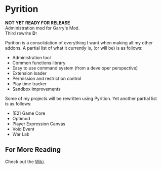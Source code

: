 # Pyrition
**NOT YET READY FOR RELEASE**  
Administration mod for Garry's Mod.  
Third rewrite **D:**

Pyrition is a consolidation of everything I want when making all my other addons. A partial list of what it currently is, (or will be) is as follows:
* Administration tool
* Common functions library
* Easy to use command system (from a developer perspective)
* Extension loader
* Permission and restriction control
* Play time tracker
* Sandbox improvements

Some of my projects will be rewritten using Pyrition. Yet another partial list is as follows:
* [E2] Game Core
* Optimod
* Player Expression Canvas
* Void Event
* War Lab

## For More Reading
Check out the [Wiki](https://github.com/Cryotheus/pyrition_2/wiki).
